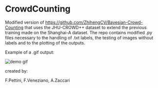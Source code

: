 # CrowdCounting

Modified version of https://github.com/ZhihengCV/Bayesian-Crowd-Counting that uses the JHU-CROWD++ dataset to extend the previous training made on the Shanghai-A dataset.
The repo contains modified .py files necessary to the handling of .txt labels, the testing of images without labels and to the plotting of the outputs.

Example of a .gif output:


![demo gif](https://i.imgur.com/ZHqkf7N.gif)


created by:

F.Pettini, F.Veneziano, A.Zaccari

